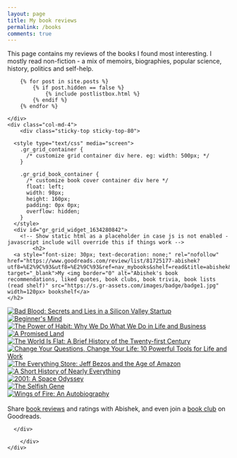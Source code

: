 ```yaml
---
layout: page
title: My book reviews
permalink: /books
comments: true
---
```


<div class="row justify-content-between">
    <div class="col-md-8 pr-5">
        <p>This page contains my reviews of the books I found most interesting. I mostly read non-fiction - a mix of memoirs, biographies, popular science, history, politics and self-help.</p>

        {% for post in site.posts %}
            {% if post.hidden == false %}
                {% include postlistbox.html %}
            {% endif %}
        {% endfor %}

    </div>
    <div class="col-md-4">
        <div class="sticky-top sticky-top-80">

<!-- Goodreads widget -->
      <style type="text/css" media="screen">
        .gr_grid_container {
          /* customize grid container div here. eg: width: 500px; */
        }

        .gr_grid_book_container {
          /* customize book cover container div here */
          float: left;
          width: 98px;
          height: 160px;
          padding: 0px 0px;
          overflow: hidden;
        }
      </style>
      <div id="gr_grid_widget_1634280842">
        <!-- Show static html as a placeholder in case js is not enabled - javascript include will override this if things work -->
            <h2>
      <a style="font-size: 30px; text-decoration: none;" rel="nofollow" href="https://www.goodreads.com/review/list/81725177-abishek?utf8=%E2%9C%93&utf8=%E2%9C%93&ref=nav_mybooks&shelf=read&title=abishek&sort=date_read&order=d" target="_blank">My <img border="0" alt="Abishek's book recommendations, liked quotes, book clubs, book trivia, book lists (read shelf)" src="https://s.gr-assets.com/images/badge/badge1.jpg" width=120px> bookshelf</a>
    </h2>
  <div class="gr_grid_container">
    <div class="gr_grid_book_container"><a title="Bad Blood: Secrets and Lies in a Silicon Valley Startup" rel="nofollow" href="https://www.goodreads.com/book/show/37976541-bad-blood"><img alt="Bad Blood: Secrets and Lies in a Silicon Valley Startup" border="0" src="https://i.gr-assets.com/images/S/compressed.photo.goodreads.com/books/1556268702l/37976541._SX98_.jpg" /></a></div>
    <div class="gr_grid_book_container"><a title="Beginner's Mind" rel="nofollow" href="https://www.goodreads.com/book/show/57680602-beginner-s-mind"><img alt="Beginner's Mind" border="0" src="https://i.gr-assets.com/images/S/compressed.photo.goodreads.com/books/1618017664l/57680602._SX98_.jpg" /></a></div>
    <div class="gr_grid_book_container"><a title="The Power of Habit: Why We Do What We Do in Life and Business" rel="nofollow" href="https://www.goodreads.com/book/show/12609433-the-power-of-habit"><img alt="The Power of Habit: Why We Do What We Do in Life and Business" border="0" src="https://i.gr-assets.com/images/S/compressed.photo.goodreads.com/books/1545854312l/12609433._SX98_.jpg" /></a></div>
    <div class="gr_grid_book_container"><a title="A Promised Land" rel="nofollow" href="https://www.goodreads.com/book/show/55361205-a-promised-land"><img alt="A Promised Land" border="0" src="https://i.gr-assets.com/images/S/compressed.photo.goodreads.com/books/1600357110l/55361205._SX98_.jpg" /></a></div>
    <div class="gr_grid_book_container"><a title="The World Is Flat: A Brief History of the Twenty-first Century" rel="nofollow" href="https://www.goodreads.com/book/show/1911.The_World_Is_Flat"><img alt="The World Is Flat: A Brief History of the Twenty-first Century" border="0" src="https://i.gr-assets.com/images/S/compressed.photo.goodreads.com/books/1442191453l/1911._SX98_.jpg" /></a></div>
    <div class="gr_grid_book_container"><a title="Change Your Questions, Change Your Life: 10 Powerful Tools for Life and Work" rel="nofollow" href="https://www.goodreads.com/book/show/6665149-change-your-questions-change-your-life"><img alt="Change Your Questions, Change Your Life: 10 Powerful Tools for Life and Work" border="0" src="https://i.gr-assets.com/images/S/compressed.photo.goodreads.com/books/1328747566l/6665149._SX98_.jpg" /></a></div>
    <div class="gr_grid_book_container"><a title="The Everything Store: Jeff Bezos and the Age of Amazon" rel="nofollow" href="https://www.goodreads.com/book/show/17660462-the-everything-store"><img alt="The Everything Store: Jeff Bezos and the Age of Amazon" border="0" src="https://i.gr-assets.com/images/S/compressed.photo.goodreads.com/books/1631792766l/17660462._SX98_.jpg" /></a></div>
    <div class="gr_grid_book_container"><a title="A Short History of Nearly Everything" rel="nofollow" href="https://www.goodreads.com/book/show/21.A_Short_History_of_Nearly_Everything"><img alt="A Short History of Nearly Everything" border="0" src="https://i.gr-assets.com/images/S/compressed.photo.goodreads.com/books/1433086293l/21._SX98_.jpg" /></a></div>
    <div class="gr_grid_book_container"><a title="2001: A Space Odyssey (Space Odyssey, #1)" rel="nofollow" href="https://www.goodreads.com/book/show/70535.2001"><img alt="2001: A Space Odyssey" border="0" src="https://i.gr-assets.com/images/S/compressed.photo.goodreads.com/books/1432468943l/70535._SX98_.jpg" /></a></div>
    <div class="gr_grid_book_container"><a title="The Selfish Gene" rel="nofollow" href="https://www.goodreads.com/book/show/61535.The_Selfish_Gene"><img alt="The Selfish Gene" border="0" src="https://i.gr-assets.com/images/S/compressed.photo.goodreads.com/books/1366758096l/61535._SY160_.jpg" /></a></div>
    <div class="gr_grid_book_container"><a title="Wings of Fire: An Autobiography" rel="nofollow" href="https://www.goodreads.com/book/show/634583.Wings_of_Fire"><img alt="Wings of Fire: An Autobiography" border="0" src="https://i.gr-assets.com/images/S/compressed.photo.goodreads.com/books/1588286863l/634583._SX98_.jpg" /></a></div>
  <noscript><br/>Share <a rel="nofollow" href="/">book reviews</a> and ratings with Abishek, and even join a <a rel="nofollow" href="/group">book club</a> on Goodreads.</noscript>
  </div>

      </div>

<!-- Goodreads widget -->

        </div>
    </div>
</div>